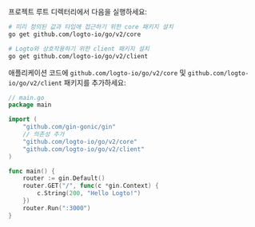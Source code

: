 프로젝트 루트 디렉터리에서 다음을 실행하세요:

```bash
# 미리 정의된 값과 타입에 접근하기 위한 core 패키지 설치
go get github.com/logto-io/go/v2/core

# Logto와 상호작용하기 위한 client 패키지 설치
go get github.com/logto-io/go/v2/client
```

애플리케이션 코드에 `github.com/logto-io/go/v2/core` 및 `github.com/logto-io/go/v2/client` 패키지를 추가하세요:

```go title="main.go"
// main.go
package main

import (
	"github.com/gin-gonic/gin"
	// 의존성 추가
	"github.com/logto-io/go/v2/core"
	"github.com/logto-io/go/v2/client"
)

func main() {
	router := gin.Default()
	router.GET("/", func(c *gin.Context) {
		c.String(200, "Hello Logto!")
	})
	router.Run(":3000")
}
```
